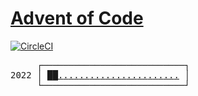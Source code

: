 # [Advent of Code](https://adventofcode.com)

[![CircleCI](https://dl.circleci.com/status-badge/img/gh/xardass/aoc/tree/main.svg?style=svg&circle-token=7aff35cc9c87c49ad47feb9a9b91c45775509ac2)](https://dl.circleci.com/status-badge/redirect/gh/xardass/aoc/tree/main)

<pre>
     ┌───────────────────────────┐
2022 │ <a
href="https://adventofcode.com/2022/day/1">█</a><a
href="https://adventofcode.com/2022/day/2">█</a><a
href="https://adventofcode.com/2022/day/3">.</a><a
href="https://adventofcode.com/2022/day/4">.</a><a
href="https://adventofcode.com/2022/day/5">.</a><a
href="https://adventofcode.com/2022/day/6">.</a><a
href="https://adventofcode.com/2022/day/7">.</a><a
href="https://adventofcode.com/2022/day/8">.</a><a
href="https://adventofcode.com/2022/day/9">.</a><a
href="https://adventofcode.com/2022/day/10">.</a><a
href="https://adventofcode.com/2022/day/11">.</a><a
href="https://adventofcode.com/2022/day/12">.</a><a
href="https://adventofcode.com/2022/day/13">.</a><a
href="https://adventofcode.com/2022/day/14">.</a><a
href="https://adventofcode.com/2022/day/15">.</a><a
href="https://adventofcode.com/2022/day/16">.</a><a
href="https://adventofcode.com/2022/day/17">.</a><a
href="https://adventofcode.com/2022/day/18">.</a><a
href="https://adventofcode.com/2022/day/19">.</a><a
href="https://adventofcode.com/2022/day"20">.</a><a
href="https://adventofcode.com/2022/day/21">.</a><a
href="https://adventofcode.com/2022/day/22">.</a><a
href="https://adventofcode.com/2022/day/23">.</a><a
href="https://adventofcode.com/2022/day/24">.</a><a
href="https://adventofcode.com/2021/day/25">.</a
> │
     └───────────────────────────┘
</pre>
